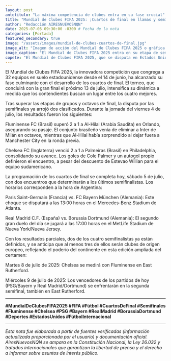 ```yaml
---
layout: post
antetitulo: "La máxima competencia de clubes entra en su fase crucial"
title: "Mundial de Clubes FIFA 2025: ¡Cuartos de final en llamas y semifinales confirmadas rumbo a la gran final!"
author: "Redacción AIRESNUEVOSNQN"
date: 2025-07-05 09:30:00 -0300 # Fecha de la nota
categories: [Portada]
featured_secondary: true
image: "/assets/images/mundial-de-clubes-cuartos-de-final.jpg"
image_alt: "Imagen de acción del Mundial de Clubes FIFA 2025 o gráfica del torneo."
image_caption: "El Mundial de Clubes FIFA 2025 entra en su etapa de semifinales."
copete: "El Mundial de Clubes FIFA 2025, que se disputa en Estados Unidos desde el 14 de junio con un formato expandido de 32 equipos, ha ingresado en su apasionante fase de cuartos de final, acercándose a las instancias decisivas. La gran final que coronará al campeón está programada para el 13 de julio."
---
```


El Mundial de Clubes FIFA 2025, la innovadora competición que congrega a 32 equipos en suelo estadounidense desde el 14 de junio, ha alcanzado su fase culminante con el desarrollo de los cuartos de final. El torneo, que concluirá con la gran final el próximo 13 de julio, intensifica su dinámica a medida que los contendientes buscan un lugar entre los cuatro mejores.

Tras superar las etapas de grupos y octavos de final, la disputa por las semifinales ya arrojó dos clasificados. Durante la jornada del viernes 4 de julio, los resultados fueron los siguientes:

Fluminense FC (Brasil) superó 2 a 1 a Al-Hilal (Arabia Saudita) en Orlando, asegurando su pasaje. El conjunto brasileño venía de eliminar a Inter de Milán en octavos, mientras que Al-Hilal había sorprendido al dejar fuera a Manchester City en la ronda previa.

Chelsea FC (Inglaterra) venció 2 a 1 a Palmeiras (Brasil) en Philadelphia, consolidando su avance. Los goles de Cole Palmer y un autogol propio definieron el encuentro, a pesar del descuento de Estevao Willian para el equipo sudamericano.

La programación de los cuartos de final se completa hoy, sábado 5 de julio, con dos encuentros que determinarán a los últimos semifinalistas. Los horarios corresponden a la hora de Argentina:

Paris Saint-Germain (Francia) vs. FC Bayern München (Alemania): Este choque se disputará a las 13:00 horas en el Mercedes-Benz Stadium de Atlanta.

Real Madrid C.F. (España) vs. Borussia Dortmund (Alemania): El segundo gran duelo del día se jugará a las 17:00 horas en el MetLife Stadium de Nueva York/Nueva Jersey.

Con los resultados parciales, dos de los cuatro semifinalistas ya están definidos, y se anticipa que al menos tres de ellos serán clubes de origen europeo, reflejando el poderío del continente en esta edición ampliada del certamen:

Martes 8 de julio de 2025: Chelsea se medirá con Fluminense en East Rutherford.

Miércoles 9 de julio de 2025: Los vencedores de los partidos de hoy (PSG/Bayern y Real Madrid/Dortmund) se enfrentarán en la segunda semifinal, también en East Rutherford.

---
**#MundialDeClubesFIFA2025 #FIFA #Fútbol #CuartosDeFinal #Semifinales #Fluminense #Chelsea #PSG #Bayern #RealMadrid #BorussiaDortmund #Deportes #EstadosUnidos #FútbolInternacional**

---
*Esta nota fue elaborada a partir de fuentes verificadas (información actualizada proporcionada por el usuario) y documentación oficial. AiresNuevosNQN se ampara en la Constitución Nacional, la Ley 26.032 y tratados internacionales que garantizan la libertad de prensa y el derecho a informar sobre asuntos de interés público.*